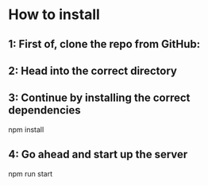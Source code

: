 # How to install

## 1: First of, clone the repo from GitHub:

## 2: Head into the correct directory

## 3: Continue by installing the correct dependencies

npm install

## 4: Go ahead and start up the server

npm run start
